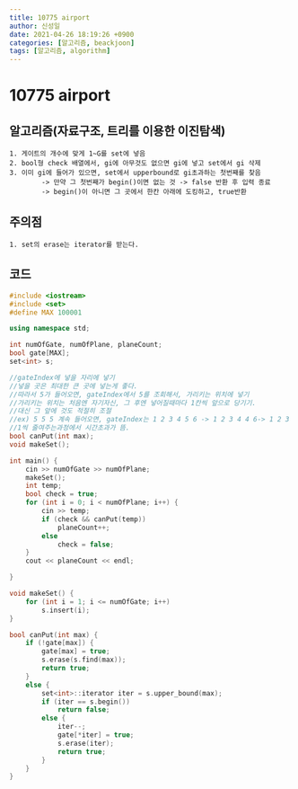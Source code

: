 ```yaml
---
title: 10775 airport
author: 신성일
date: 2021-04-26 18:19:26 +0900
categories: [알고리즘, beackjoon]
tags: [알고리즘, algorithm]
---
```


# 10775 airport

## 알고리즘(자료구조, 트리를 이용한 이진탐색)

    1. 게이트의 개수에 맞게 1~G를 set에 넣음
    2. bool형 check 배열에서, gi에 아무것도 없으면 gi에 넣고 set에서 gi 삭제
    3. 이미 gi에 들어가 있으면, set에서 upperbound로 gi초과하는 첫번째를 찾음
    		-> 만약 그 첫번째가 begin()이면 없는 것 -> false 반환 후 입력 종료
    		-> begin()이 아니면 그 곳에서 한칸 아래에 도킹하고, true반환

## 주의점

    1. set의 erase는 iterator를 받는다.

## 코드

```cpp
#include <iostream>
#include <set>
#define MAX 100001

using namespace std;

int numOfGate, numOfPlane, planeCount;
bool gate[MAX];
set<int> s;

//gateIndex에 넣을 자리에 넣기
//넣을 곳은 최대한 큰 곳에 넣는게 좋다.
//따라서 5가 들어오면, gateIndex에서 5를 조회해서, 가리키는 위치에 넣기
//가리키는 위치는 처음엔 자기자신, 그 후엔 넣어질때마다 1칸씩 앞으로 당기기.
//대신 그 앞에 것도 적절히 조절
//ex) 5 5 5 계속 들어오면, gateIndex는 1 2 3 4 5 6 -> 1 2 3 4 4 6-> 1 2 3 3 3 6-> 1 2 2 2 2 6-> 1 1 1 1 1 6-> 0  0 0 0 0 6-> 0자리엔 못넣게 함.
//1씩 줄여주는과정에서 시간초과가 뜸.
bool canPut(int max);
void makeSet();

int main() {
	cin >> numOfGate >> numOfPlane;
	makeSet();
	int temp;
	bool check = true;
	for (int i = 0; i < numOfPlane; i++) {
		cin >> temp;
		if (check && canPut(temp))
			planeCount++;
		else
			check = false;
	}
	cout << planeCount << endl;

}

void makeSet() {
	for (int i = 1; i <= numOfGate; i++)
		s.insert(i);
}

bool canPut(int max) {
	if (!gate[max]) {
		gate[max] = true;
		s.erase(s.find(max));
		return true;
	}
	else {
		set<int>::iterator iter = s.upper_bound(max);
		if (iter == s.begin())
			return false;
		else {
			iter--;
			gate[*iter] = true;
			s.erase(iter);
			return true;
		}
	}
}
```
